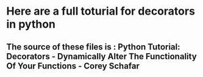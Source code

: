 # Here are a full toturial for decorators in python
## The source of these files is : Python Tutorial: Decorators - Dynamically Alter The Functionality Of Your Functions - Corey Schafar 
